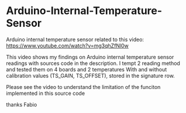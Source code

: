 # Arduino-Internal-Temperature-Sensor
Arduino internal temperature sensor related to this video:
https://www.youtube.com/watch?v=mg3qhZfNl0w

This video shows my findings on Arduino internal temperature sensor readings with sources code in the description.
I tempt 2 reading method and tested them on 4 boards and 2 temperatures
With and without calibration values (TS_GAIN, TS_OFFSET), stored in the signature row.

Please see the video to understand the limitation of the funciton implemented in this source code

thanks
Fabio
